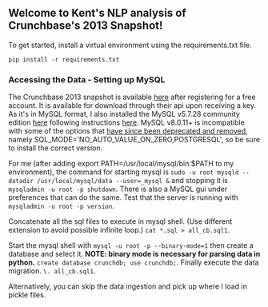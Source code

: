 ## Welcome to Kent's NLP analysis of Crunchbase's 2013 Snapshot!

To get started, install a virtual environment using the requirements.txt file.

`pip install -r requirements.txt`

### Accessing the Data - Setting up MySQL

The Crunchbase 2013 snapshot is available [here](https://data.crunchbase.com/docs/2013-snapshot) after registering for a free account. It is available for download through their api upon receiving a key. As it's in MySQL format, I also installed the MySQL v5.7.28 community edition [here](https://dev.mysql.com/downloads/mysql/) following instructions [here](https://dev.mysql.com/doc/refman/5.7/en/osx-installation-pkg.html). MySQL v8.0.11+ is incompatible with some of the options that [have since been deprecated and removed](https://dev.mysql.com/doc/relnotes/mysql/8.0/en/news-8-0-11.html#mysqld-8-0-11-deprecation-removal), namely SQL_MODE='NO_AUTO_VALUE_ON_ZERO,POSTGRESQL', so be sure to install the correct version.

For me (after adding export PATH=/usr/local/mysql/bin:$PATH to my environment), the command for starting mysql is `sudo -u root mysqld --datadir /usr/local/mysql/data --user=_mysql &` and stopping it is `mysqladmin -u root -p shutdown`. There is also a MySQL gui under preferences that can do the same. Test that the server is running with `mysqladmin -u root -p version`.

Concatenate all the sql files to execute in mysql shell. (Use different extension to avoid possible infinite loop.) `cat *.sql > all_cb.sql1`. 

Start the mysql shell with `mysql -u root -p --binary-mode=1` then create a database and select it. **NOTE: binary mode is necessary for parsing data in python.** `create database crunchdb; use crunchdb;`. Finally execute the data migration. `\. all_cb.sql1`.

Alternatively, you can skip the data ingestion and pick up where I load in pickle files.
